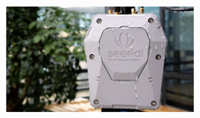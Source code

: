 




![](https://github.com/SeeedDocument/Sensecap-LoRaWAN-Gateway-and-Wireless-Sensor-User-Guide/raw/master/img/1-1.jpg)